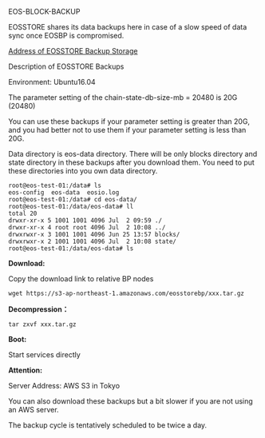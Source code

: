 EOS-BLOCK-BACKUP

EOSSTORE shares its data backups here in case of a slow speed of data sync once EOSBP is compromised.

[Address of EOSSTORE Backup Storage](https://s3-ap-northeast-1.amazonaws.com/eosstorebp/index.html)

Description of EOSSTORE Backups

Environment: Ubuntu16.04

The parameter setting of the chain-state-db-size-mb = 20480 is 20G (20480)

You can use these backups if your parameter setting is greater than 20G, and you had better not to use them if your parameter setting is less than 20G.

Data directory is eos-data directory. There will be only blocks directory and state directory in these backups after you download them. You need to put these directories into you own data directory.

    root@eos-test-01:/data# ls
    eos-config  eos-data  eosio.log
    root@eos-test-01:/data# cd eos-data/
    root@eos-test-01:/data/eos-data# ll
    total 20
    drwxr-xr-x 5 1001 1001 4096 Jul  2 09:59 ./
    drwxr-xr-x 4 root root 4096 Jul  2 10:08 ../
    drwxrwxr-x 3 1001 1001 4096 Jun 25 13:57 blocks/
    drwxrwxr-x 2 1001 1001 4096 Jul  2 10:08 state/
    root@eos-test-01:/data/eos-data# ls

**Download:**

Copy the download link to relative BP nodes
    
    wget https://s3-ap-northeast-1.amazonaws.com/eosstorebp/xxx.tar.gz

**Decompression：**

    tar zxvf xxx.tar.gz

**Boot:**

Start services directly

**Attention:**

Server Address: AWS S3 in Tokyo

You can also download these backups but a bit slower if you are not using an AWS server.

The backup cycle is tentatively scheduled to be twice a day.




